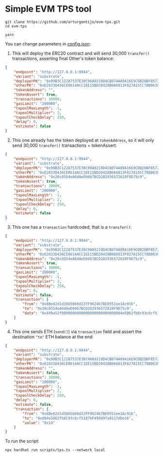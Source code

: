 # Simple EVM TPS tool

```shell
git clone https://github.com/arturgontijo/evm-tps.git
cd evm-tps

yarn
```

You can change parameters in [config.json](./config.json):

1. This will deploy the ERC20 contract and will send 30,000 `transfer()` transactions, asserting final Other's token balance:
```json
{
    "endpoint": "http://127.0.0.1:9944",
    "variant": "substrate",
    "deployerPK": "0x99B3C12287537E38C90A9219D4CB074A89A16E9CDB20BF85728EBD97C343E342",
    "otherPK": "0xE2033D436CE0614ACC1EE15BD20428B066013F827A15CC78B063F83AC0BAAE64",
    "tokenAddress": "",
    "tokenAssert": true,
    "transactions": 30000,
    "gasLimit": "200000",
    "txpoolMaxLength": -1,
    "txpoolMultiplier": 2,
    "txpoolCheckDelay": 250,
    "delay": 0,
    "estimate": false
}
```

2. This one already has the token deployed at `tokenAddress`, so it will only send 30,000 `transfer()` transactions + tokenAssert:
```json
{
    "endpoint": "http://127.0.0.1:9944",
    "variant": "substrate",
    "deployerPK": "0x99B3C12287537E38C90A9219D4CB074A89A16E9CDB20BF85728EBD97C343E342",
    "otherPK": "0xE2033D436CE0614ACC1EE15BD20428B066013F827A15CC78B063F83AC0BAAE64",
    "tokenAddress": "0x20c8554eA6dAeD9467BCD202936572828F9D75c9",
    "tokenAssert": true,
    "transactions": 30000,
    "gasLimit": "200000",
    "txpoolMaxLength": -1,
    "txpoolMultiplier": 2,
    "txpoolCheckDelay": 250,
    "delay": 0,
    "estimate": false
}
```


3. This one has a `transaction` hardcoded, that is a `transfer()`:
```json
{
    "endpoint": "http://127.0.0.1:9944",
    "variant": "substrate",
    "deployerPK": "0x99B3C12287537E38C90A9219D4CB074A89A16E9CDB20BF85728EBD97C343E342",
    "otherPK": "0xE2033D436CE0614ACC1EE15BD20428B066013F827A15CC78B063F83AC0BAAE64",
    "tokenAddress": "0x20c8554eA6dAeD9467BCD202936572828F9D75c9",
    "tokenAssert": true,
    "transactions": 30000,
    "gasLimit": "200000",
    "txpoolMaxLength": -1,
    "txpoolMultiplier": 2,
    "txpoolCheckDelay": 250,
    "delay": 0,
    "estimate": false,
    "transaction": {
        "from": "0x6Be02d1d3665660d22FF9624b7BE0551ee1Ac91b",
        "to": "0x20c8554eA6dAeD9467BCD202936572828F9D75c9",
        "data": "0x449a52f8000000000000000000000000004e5062fb8c93c6cf5187bf499d9fa9117dde160000000000000000000000000000000000000000000000000000000000000001"
    }
}
```

4. This one sends ETH (`send()`) via `transaction` field and assert the destination `"to"` ETH balance at the end:
```json
{
    "endpoint": "http://127.0.0.1:9944",
    "variant": "substrate",
    "deployerPK": "0x99B3C12287537E38C90A9219D4CB074A89A16E9CDB20BF85728EBD97C343E342",
    "otherPK": "0xE2033D436CE0614ACC1EE15BD20428B066013F827A15CC78B063F83AC0BAAE64",
    "tokenAddress": "",
    "tokenAssert": false,
    "transactions": 30000,
    "gasLimit": "200000",
    "txpoolMaxLength": -1,
    "txpoolMultiplier": 2,
    "txpoolCheckDelay": 250,
    "delay": 0,
    "estimate": false,
    "transaction": {
        "from": "0x6Be02d1d3665660d22FF9624b7BE0551ee1Ac91b",
        "to": "0x004e5062fb8C93c6cf5187bF499d9fa9117dDe16",
        "value": "0x14"
    }
}
```

To run the script:

```shell
npx hardhat run scripts/tps.ts --network local
```
